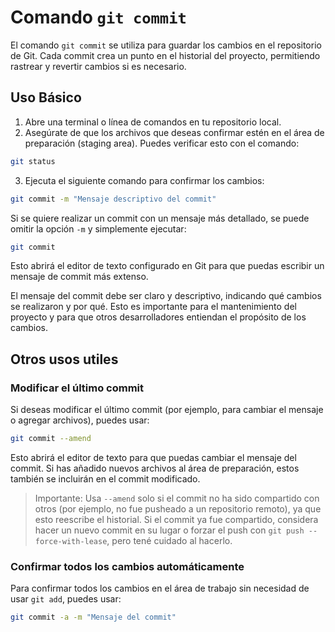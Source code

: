 # Comando `git commit`

El comando `git commit` se utiliza para guardar los cambios en el repositorio de Git. Cada commit crea un punto en el historial del proyecto, permitiendo rastrear y revertir cambios si es necesario.

## Uso Básico

1. Abre una terminal o línea de comandos en tu repositorio local.
2. Asegúrate de que los archivos que deseas confirmar estén en el área de preparación (staging area). Puedes verificar esto con el comando:

```bash
git status
```

3. Ejecuta el siguiente comando para confirmar los cambios:

```bash
git commit -m "Mensaje descriptivo del commit"
```

Si se quiere realizar un commit con un mensaje más detallado, se puede omitir la opción `-m` y simplemente ejecutar:

```bash
git commit
```

Esto abrirá el editor de texto configurado en Git para que puedas escribir un mensaje de commit más extenso.

El mensaje del commit debe ser claro y descriptivo, indicando qué cambios se realizaron y por qué. Esto es importante para el mantenimiento del proyecto y para que otros desarrolladores entiendan el propósito de los cambios.


## Otros usos utiles

### Modificar el último commit

Si deseas modificar el último commit (por ejemplo, para cambiar el mensaje o agregar archivos), puedes usar:

```bash
git commit --amend
```

Esto abrirá el editor de texto para que puedas cambiar el mensaje del commit. Si has añadido nuevos archivos al área de preparación, estos también se incluirán en el commit modificado.

> Importante: Usa `--amend` solo si el commit no ha sido compartido con otros (por ejemplo, no fue pusheado a un repositorio remoto), ya que esto reescribe el historial.
> Si el commit ya fue compartido, considera hacer un nuevo commit en su lugar o forzar el push con `git push --force-with-lease`, pero tené cuidado al hacerlo.

### Confirmar todos los cambios automáticamente

Para confirmar todos los cambios en el área de trabajo sin necesidad de usar `git add`, puedes usar:

```bash
git commit -a -m "Mensaje del commit"
```